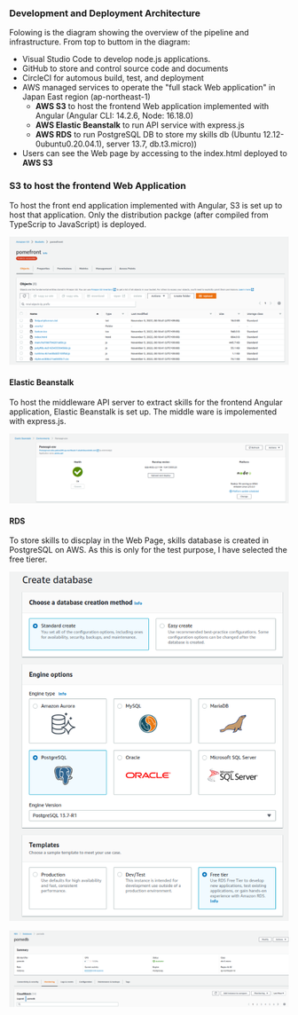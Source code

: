 ### Development and Deployment Architecture

Folowing is the diagram showing the overview of the pipeline and infrastructure.
From top to buttom in the diagram:
- Visual Studio Code to develop node.js applications.
- GitHub to store and control source code and documents
- CircleCI for automous build, test, and deployment
- AWS managed services to operate the "full stack Web application" in Japan East region (ap-northeast-1)
    -  **AWS S3** to host the frontend Web application implemented with Angular (Angular CLI: 14.2.6, Node: 16.18.0)
    - **AWS Elastic Beanstalk** to run API service with express.js
    - **AWS RDS** to run PostgreSQL DB to store my skills db (Ubuntu 12.12-0ubuntu0.20.04.1), server 13.7, db.t3.micro))
- Users can see the Web page by accessing to the index.html deployed to **AWS S3**

### S3 to host the frontend Web Application

To host the front end application implemented with Angular, S3 is set up to host that application.
Only the distribution packge (after compiled from TypeScrip to JavaScript) is deployed.

![aws s3](./img/awss3.png)

#### Elastic Beanstalk

To host the middleware API server to extract skills for the frontend Angular application, Elastic Beanstalk is set up.
The middle ware is impolemented with express.js.

![](./img/awsebs.png)

#### RDS

To store skills to discplay in the Web Page, skills database is created in PostgreSQL on AWS.
As this is only for the test purpose, I have selected the free tierer.

![](./img/awsrds.png)

![](./img/pomedb.png)
